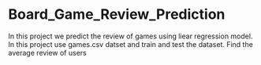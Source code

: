 # Board_Game_Review_Prediction
In this project we predict the review of games using liear regression model.
In this project use games.csv  datset and train and test the dataset.
Find the average review of users
